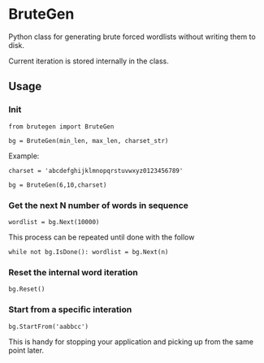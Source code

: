 # BruteGen
Python class for generating brute forced wordlists without writing them to disk.

Current iteration is stored internally in the class.

## Usage
### Init
`from brutegen import BruteGen`

`bg = BruteGen(min_len, max_len, charset_str)`

Example:

`charset = 'abcdefghijklmnopqrstuvwxyz0123456789'`

`bg = BruteGen(6,10,charset)`
### Get the next N number of words in sequence
`wordlist = bg.Next(10000)`

This process can be repeated until done with the follow

`while not bg.IsDone(): wordlist = bg.Next(n)`
### Reset the internal word iteration
`bg.Reset()`
### Start from a specific interation
`bg.StartFrom('aabbcc')`

This is handy for stopping your application and picking up from the same point later.
